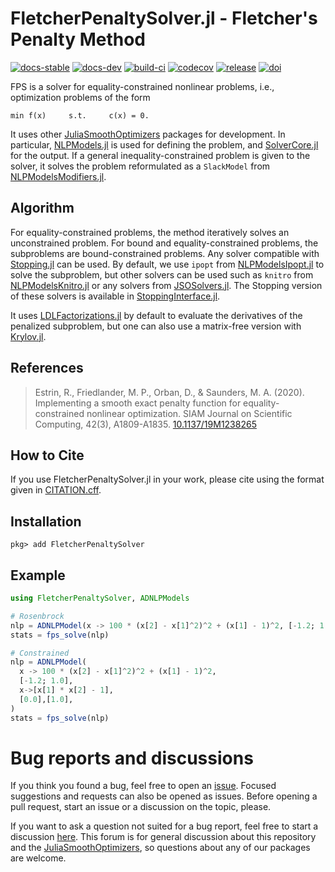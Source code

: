 # FletcherPenaltySolver.jl - Fletcher's Penalty Method

[![docs-stable][docs-stable-img]][docs-stable-url] [![docs-dev][docs-dev-img]][docs-dev-url] [![build-ci][build-ci-img]][build-ci-url] [![codecov][codecov-img]][codecov-url] [![release][release-img]][release-url] [![doi][doi-img]][doi-url]

[docs-stable-img]: https://img.shields.io/badge/docs-stable-blue.svg
[docs-stable-url]: https://JuliaSmoothOptimizers.github.io/FletcherPenaltySolver.jl/stable
[docs-dev-img]: https://img.shields.io/badge/docs-dev-purple.svg
[docs-dev-url]: https://JuliaSmoothOptimizers.github.io/FletcherPenaltySolver.jl/dev
[build-ci-img]: https://github.com/JuliaSmoothOptimizers/FletcherPenaltySolver.jl/workflows/CI/badge.svg?branch=main
[build-ci-url]: https://github.com/JuliaSmoothOptimizers/FletcherPenaltySolver.jl/actions
[codecov-img]: https://codecov.io/gh/JuliaSmoothOptimizers/FletcherPenaltySolver.jl/branch/main/graph/badge.svg
[codecov-url]: https://codecov.io/gh/JuliaSmoothOptimizers/FletcherPenaltySolver.jl
[release-img]: https://img.shields.io/github/v/release/JuliaSmoothOptimizers/FletcherPenaltySolver.jl.svg?style=flat-square
[release-url]: https://github.com/JuliaSmoothOptimizers/FletcherPenaltySolver.jl/releases
[doi-img]: https://zenodo.org/badge/DOI/10.5281/zenodo.7153564.svg
[doi-url]: https://doi.org/10.5281/zenodo.7153564

FPS is a solver for equality-constrained nonlinear problems, i.e.,
optimization problems of the form

    min f(x)     s.t.     c(x) = 0.

It uses other [JuliaSmoothOptimizers](https://juliasmoothoptimizers.github.io/) packages for development.
In particular, [NLPModels.jl](https://github.com/JuliaSmoothOptimizers/NLPModels.jl) is used for defining the problem, and [SolverCore.jl](https://github.com/JuliaSmoothOptimizers/SolverCore.jl) for the output.
If a general inequality-constrained problem is given to the solver, it solves the problem reformulated as a `SlackModel` from [NLPModelsModifiers.jl](https://github.com/JuliaSmoothOptimizers/NLPModelsModifiers.jl).

## Algorithm

For equality-constrained problems, the method iteratively solves an unconstrained problem. For bound and equality-constrained problems, the subproblems are bound-constrained problems. Any solver compatible with [Stopping.jl](https://github.com/SolverStoppingJulia/Stopping.jl) can be used.
By default, we use `ipopt` from [NLPModelsIpopt.jl](https://github.com/JuliaSmoothOptimizers/NLPModelsIpopt.jl) to solve the subproblem, but other solvers can be used such as `knitro` from [NLPModelsKnitro.jl](https://github.com/JuliaSmoothOptimizers/NLPModelsKnitro.jl) or any solvers from [JSOSolvers.jl](https://github.com/JuliaSmoothOptimizers/JSOSolvers.jl). The Stopping version of these solvers is available in [StoppingInterface.jl](https://github.com/SolverStoppingJulia/StoppingInterface.jl).

It uses [LDLFactorizations.jl](https://github.com/JuliaSmoothOptimizers/LDLFactorizations.jl) by default to evaluate the derivatives of the penalized subproblem, but one can also use a matrix-free version with [Krylov.jl](https://github.com/JuliaSmoothOptimizers/Krylov.jl).

## References

> Estrin, R., Friedlander, M. P., Orban, D., & Saunders, M. A. (2020).
> Implementing a smooth exact penalty function for equality-constrained nonlinear optimization.
> SIAM Journal on Scientific Computing, 42(3), A1809-A1835.
> [10.1137/19M1238265](https://doi.org/10.1137/19M1238265)

## How to Cite

If you use FletcherPenaltySolver.jl in your work, please cite using the format given in [CITATION.cff](https://github.com/JuliaSmoothOptimizers/FletcherPenaltySolver.jl/blob/main/CITATION.cff).

## Installation

`pkg> add FletcherPenaltySolver`

## Example

```julia
using FletcherPenaltySolver, ADNLPModels

# Rosenbrock
nlp = ADNLPModel(x -> 100 * (x[2] - x[1]^2)^2 + (x[1] - 1)^2, [-1.2; 1.0])
stats = fps_solve(nlp)

# Constrained
nlp = ADNLPModel(
  x -> 100 * (x[2] - x[1]^2)^2 + (x[1] - 1)^2,
  [-1.2; 1.0],
  x->[x[1] * x[2] - 1],
  [0.0],[1.0],
)
stats = fps_solve(nlp)
```

# Bug reports and discussions

If you think you found a bug, feel free to open an [issue](https://github.com/JuliaSmoothOptimizers/FletcherPenaltySolver.jl/issues).
Focused suggestions and requests can also be opened as issues. Before opening a pull request, start an issue or a discussion on the topic, please.

If you want to ask a question not suited for a bug report, feel free to start a discussion [here](https://github.com/JuliaSmoothOptimizers/Organization/discussions). This forum is for general discussion about this repository and the [JuliaSmoothOptimizers](https://github.com/JuliaSmoothOptimizers), so questions about any of our packages are welcome.
